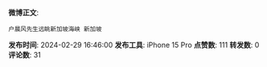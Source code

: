**微博正文**: 
```
户晨风先生远眺新加坡海峡 新加坡
```
**发布时间**: 2024-02-29 16:46:00
**发布工具**: iPhone 15 Pro
**点赞数**: 111
**转发数**: 0
**评论数**: 31
